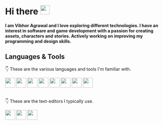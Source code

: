 # Hi there <img src="https://raw.githubusercontent.com/MartinHeinz/MartinHeinz/master/wave.gif" width="30px">

<!--
**VibhorAgrawal2003/VibhorAgrawal2003** is a ✨ _special_ ✨ repository because its `README.md` (this file) appears on your GitHub profile.

Here are some ideas to get you started:

- 🔭 I’m currently working on ...
- 🌱 I’m currently learning ...
- 👯 I’m looking to collaborate on ...
- 🤔 I’m looking for help with ...
- 💬 Ask me about ...
- 📫 How to reach me: ...
- 😄 Pronouns: ...
- ⚡ Fun fact: ...
-->

#### I am Vibhor Agrawal and I love exploring different technologies. I have an interest in software and game development with a passion for creating assets, characters and stories. Actively working on improving my programming and design skills. 

## Languages & Tools

:point_down: These are the various languages and tools I'm familiar with. 
<br />
<div>
<img height="32" width="32" src="https://cdn.jsdelivr.net/npm/simple-icons@v9/icons/c.svg" />
<img height="32" width="32" src="https://cdn.jsdelivr.net/npm/simple-icons@v9/icons/cplusplus.svg" />
<img height="32" width="32" src="https://cdn.jsdelivr.net/npm/simple-icons@v9/icons/python.svg" />
<img height="32" width="32" src="https://cdn.jsdelivr.net/npm/simple-icons@v9/icons/mysql.svg" />
<img height="32" width="32" src="https://cdn.jsdelivr.net/npm/simple-icons@v9/icons/html5.svg" />
<img height="32" width="32" src="https://cdn.jsdelivr.net/npm/simple-icons@v9/icons/c.svg" />
<img height="32" width="32" src="https://cdn.jsdelivr.net/npm/simple-icons@v9/icons/javascript.svg" />
<img height="32" width="32" src="https://cdn.jsdelivr.net/npm/simple-icons@v9/icons/react.svg" />
</div>

<br />

:point_down: These are the text-editors I typically use.
<br />
<div>
<img height="32" width="32" src="https://cdn.jsdelivr.net/npm/simple-icons@v9/icons/visualstudiocode.svg" />
<img height="32" width="32" src="https://cdn.jsdelivr.net/npm/simple-icons@v9/icons/notepadplusplus.svg" />
<img height="32" width="32" src="https://cdn.jsdelivr.net/npm/simple-icons@v9/icons/spyderide.svg" />
</div>

<br />
